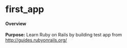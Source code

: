 first_app
=========
#### Overview
__Purpose:__ Learn Ruby on Rails by building test app from http://guides.rubyonrails.org/
